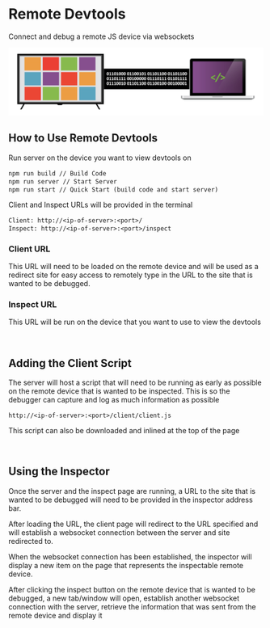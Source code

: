 # Remote Devtools

Connect and debug a remote JS device via websockets

<img src="https://raw.githubusercontent.com/lmckeen/remote-devtools/main/logo.png"/>

<br>

## How to Use Remote Devtools

Run server on the device you want to view devtools on
```
npm run build // Build Code
npm run server // Start Server
npm run start // Quick Start (build code and start server) 
```

Client and Inspect URLs will be provided in the terminal

```
Client: http://<ip-of-server>:<port>/
Inspect: http://<ip-of-server>:<port>/inspect
```
### Client URL
This URL will need to be loaded on the remote device and will be used as a redirect site for easy access to remotely type in the URL to the site that is wanted to be debugged.

### Inspect URL
This URL will be run on the device that you want to use to view the devtools

<br>

## Adding the Client Script

The server will host a script that will need to be running as early as possible on the remote device that is wanted to be inspected. This is so the debugger can capture and log as much information as possible

```
http://<ip-of-server>:<port>/client/client.js
```

This script can also be downloaded and inlined at the top of the page

<br>

## Using the Inspector

Once the server and the inspect page are running, a URL to the site that is wanted to be debugged will need to be provided in the inspector address bar. 

After loading the URL, the client page will redirect to the URL specified and will establish a websocket connection between the server and site redirected to.

When the websocket connection has been established, the inspector will display a new item on the page that represents the inspectable remote device.

After clicking the inspect button on the remote device that is wanted to be debugged, a new tab/window will open, establish another websocket connection with the server, retrieve the information that was sent from the remote device and display it
